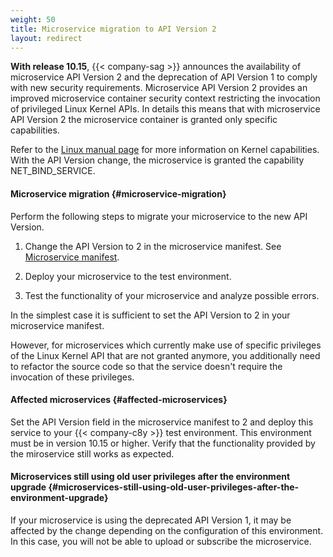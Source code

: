```yaml
---
weight: 50
title: Microservice migration to API Version 2
layout: redirect
---
```


**With release 10.15**, {{< company-sag >}} announces the availability of microservice API Version 2 and the deprecation of API Version 1 to comply with new security requirements.
Microservice API Version 2 provides an improved microservice container security context restricting the invocation of privileged Linux Kernel APIs.
In details this means that with microservice API Version 2 the microservice container is granted only specific capabilities.

Refer to the [Linux manual page](https://man7.org/linux/man-pages/man7/capabilities.7.html) for more information on Kernel capabilities.
With the API Version change, the microservice is granted the capability NET_BIND_SERVICE.

#### Microservice migration {#microservice-migration}

Perform the following steps to migrate your microservice to the new API Version.

1. Change the API Version to 2 in the microservice manifest. See [Microservice manifest](#microservice-manifest).   

2. Deploy your microservice to the test environment.

3. Test the functionality of your microservice and analyze possible errors.

In the simplest case it is sufficient to set the API Version to 2 in your microservice manifest.  

However, for microservices which currently make use of specific privileges of the Linux Kernel API that are not granted anymore, you additionally need to refactor the source code so that the service doesn't require the invocation of these privileges.  

#### Affected microservices {#affected-microservices}

Set the API Version field in the microservice manifest to 2 and deploy this service to your {{< company-c8y >}} test environment.
This environment must be in version 10.15 or higher.
Verify that the functionality provided by the miroservice still works as expected.

#### Microservices still using old user privileges after the environment upgrade {#microservices-still-using-old-user-privileges-after-the-environment-upgrade}

If your microservice is using the deprecated API Version 1, it may be affected by the change depending on the configuration of this environment.
In this case, you will not be able to upload or subscribe the microservice.

